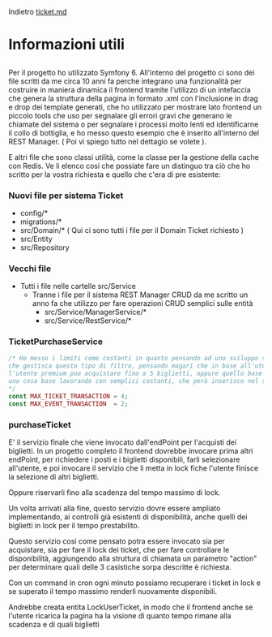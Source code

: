 Indietro [ticket.md](README.md)
# Informazioni utili

##
Per il progetto ho utilizzato Symfony 6. All'interno del progetto ci sono dei file scritti da me circa 10 anni fa perche integrano una funzionalità per costruire in maniera dinamica il frontend tramite l'utilizzo di un intefaccia che genera la struttura della pagina in formato .xml con l'inclusione in drag e drop dei template generati, che ho utilizzato per mostrare lato frontend un piccolo tools che uso per segnalare gli errori gravi che generano le chiamate del sistema o per segnalare i processi molto lenti ed identificarne il collo di bottiglia, e ho messo questo esempio che è inserito all'interno del REST Manager. ( Poi vi spiego tutto nel dettagio se volete ). 

 E altri file che sono classi utilità, come la classe per la gestione della cache con Redis. Ve li elenco cosi che possiate fare un distinguo tra ciò che ho scritto per la vostra richiesta e quello che c'era di pre esistente:

### Nuovi file per sistema Ticket
- config/*
- migrations/*
- src/Domain/* ( Qui ci sono tutti i file per il Domain Ticket richiesto )
- src/Entity
- src/Repository

### Vecchi file
- Tutti i file nelle cartelle src/Service
    - Tranne i file per il sistema REST Manager CRUD da me scritto un anno fa che utilizzo per fare operazioni CRUD semplici sulle entità
        - src/Service/ManagerService/*
        - src/Service/RestService/* 

### TicketPurchaseService
```php
/* Ho messo i limiti come costanti in quanto pensando ad uno sviluppo successivo del sistema la maniera più corretta sarebbe creare un altra entita
che gestisca questo tipo di filtro, pensando magari che in base all'utente se base o premium possano avere diverse opzioni di scelta dove magari
l'utente premium puo acquistare fino a 5 biglietti, oppure quello base non può acquistare più di un evento, quindi per mancanza di tempo faccio
una cosa base lavorando con semplici costanti, che però inserisco nel servizio che si occupera dei controlli necessari per procedere all'acquisto
*/
const MAX_TICKET_TRANSACTION = 4;
const MAX_EVENT_TRANSACTION  = 2;
```

### purchaseTicket
E' il servizio finale che viene invocato dall'endPoint per l'acquisti dei biglietti. In un progetto completo il frontend dovrebbe invocare prima altri endPoint, per richiedere i posti e i biglietti disponibili, farli selezionare all'utente, e poi invocare il servizio che li metta in lock fiche l'utente finisce la selezione di altri biglietti. 

Oppure riservarli fino alla scadenza del tempo massimo di lock. 

Un volta arrivati alla fine, questo servizio dovre essere ampliato implementando, ai controlli già esistenti di disponibilità, anche quelli dei biglietti in lock per il tempo prestabilito.

Questo servizio cosi come pensato potra essere invocato sia per acquistare, sia per fare il lock dei ticket, che per fare controllare le disponibilità, aggiungendo alla struttura di chiamata un parametro "action" per determinare quali delle 3 casistiche sorpa descritte è richiesta.

Con un command in cron ogni minuto possiamo recuperare i ticket in lock e se superato il tempo massimo renderli nuovamente disponibili.

Andrebbe creata entita LockUserTicket, in modo che il frontend anche se l'utente ricarica la pagina ha la visione di quanto tempo rimane alla scadenza e di quali biglietti
